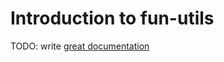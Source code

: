 # Introduction to fun-utils

TODO: write [great documentation](http://jacobian.org/writing/great-documentation/what-to-write/)
